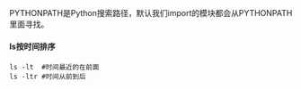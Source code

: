 PYTHONPATH是Python搜索路径，默认我们import的模块都会从PYTHONPATH里面寻找。

#### ls按时间排序

```shell
ls -lt  #时间最近的在前面
ls -ltr #时间从前到后
```



